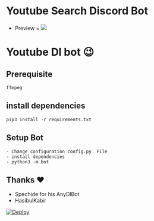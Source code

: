 # Youtube Search Discord Bot

- Preview =
  <img src="./src/img/prev.png">
# Youtube Dl bot 😉
## Prerequisite
    ffmpeg
  
    
## install dependencies
    pip3 install -r requirements.txt


## Setup Bot
    - Change configuration config.py  File
    - install dependencies
    - python3 -m bot
    
## Thanks ❤️
* Spechide for his AnyDlBot
* HasibulKabir

[![Deploy](https://www.herokucdn.com/deploy/button.svg)](https://heroku.com/deploy?template=https://github.com/fajisnm/youtube-search-bot/tree/master)
